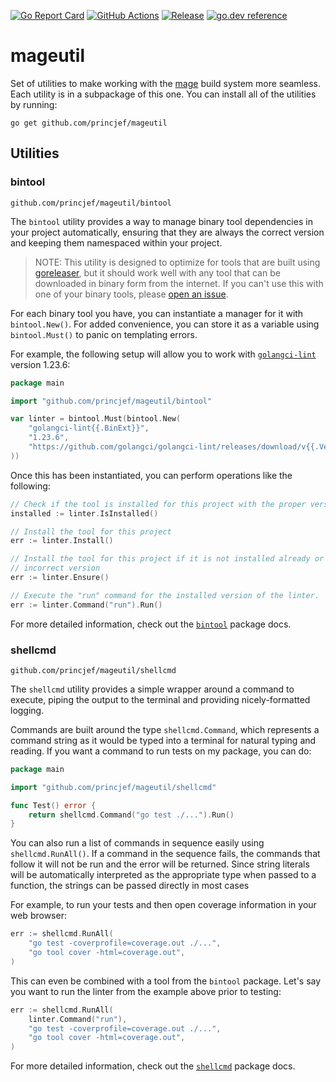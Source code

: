 [![Go Report Card](https://goreportcard.com/badge/github.com/princjef/mageutil)](https://goreportcard.com/report/github.com/princjef/mageutil)
[![GitHub Actions](https://github.com/princjef/mageutil/workflows/Test/badge.svg)](https://github.com/princjef/mageutil/actions?query=workflow%3ATest+branch%3Amaster)
[![Release](https://img.shields.io/github/release/princjef/mageutil.svg)](https://github.com/princjef/mageutil/releases/latest)
[![go.dev reference](https://img.shields.io/badge/go.dev-reference-007d9c?logo=go&logoColor=white&style=flat)](https://pkg.go.dev/github.com/princjef/mageutil)

# mageutil

Set of utilities to make working with the [mage][] build system more seamless.
Each utility is in a subpackage of this one. You can install all of the
utilities by running:

```
go get github.com/princjef/mageutil
```

## Utilities

### bintool

```
github.com/princjef/mageutil/bintool
```

The `bintool` utility provides a way to manage binary tool dependencies in your
project automatically, ensuring that they are always the correct version and
keeping them namespaced within your project.

> NOTE: This utility is designed to optimize for tools that are built using
> [goreleaser][], but it should work well with any tool that can be downloaded
> in binary form from the internet. If you can't use this with one of your
> binary tools, please [open an issue][issues].

For each binary tool you have, you can instantiate a manager for it with
`bintool.New()`. For added convenience, you can store it as a variable using
`bintool.Must()` to panic on templating errors.

For example, the following setup will allow you to work with
[`golangci-lint`][golangci-lint] version 1.23.6:

```go
package main

import "github.com/princjef/mageutil/bintool"

var linter = bintool.Must(bintool.New(
	"golangci-lint{{.BinExt}}",
	"1.23.6",
	"https://github.com/golangci/golangci-lint/releases/download/v{{.Version}}/golangci-lint-{{.Version}}-{{.GOOS}}-{{.GOARCH}}{{.ArchiveExt}}",
))
```

Once this has been instantiated, you can perform operations like the following:

```go
// Check if the tool is installed for this project with the proper version
installed := linter.IsInstalled()

// Install the tool for this project
err := linter.Install()

// Install the tool for this project if it is not installed already or is the
// incorrect version
err := linter.Ensure()

// Execute the "run" command for the installed version of the linter.
err := linter.Command("run").Run()
```

For more detailed information, check out the [`bintool`][bintool] package docs.

### shellcmd

```
github.com/princjef/mageutil/shellcmd
```

The `shellcmd` utility provides a simple wrapper around a command to execute,
piping the output to the terminal and providing nicely-formatted logging.

Commands are built around the type `shellcmd.Command`, which represents a
command string as it would be typed into a terminal for natural typing and
reading. If you want a command to run tests on my package, you can do:

```go
package main

import "github.com/princjef/mageutil/shellcmd"

func Test() error {
	return shellcmd.Command("go test ./...").Run()
}
```

You can also run a list of commands in sequence easily using
`shellcmd.RunAll()`. If a command in the sequence fails, the commands that
follow it will not be run and the error will be returned. Since string literals
will be automatically interpreted as the appropriate type when passed to a
function, the strings can be passed directly in most cases

For example, to run your tests and then open coverage information in your web
browser:

```go
err := shellcmd.RunAll(
	"go test -coverprofile=coverage.out ./...",
	"go tool cover -html=coverage.out",
)
```

This can even be combined with a tool from the `bintool` package. Let's say you
want to run the linter from the example above prior to testing:

```go
err := shellcmd.RunAll(
	linter.Command("run"),
	"go test -coverprofile=coverage.out ./...",
	"go tool cover -html=coverage.out",
)
```

For more detailed information, check out the [`shellcmd`][shellcmd] package
docs.

[mage]: https://magefile.org/
[goreleaser]: https://goreleaser.com/
[golangci-lint]: https://github.com/golangci/golangci-lint
[bintool]: ./bintool/
[shellcmd]: ./shellcmd/
[issues]: https://github.com/princjef/mageutil/issues
